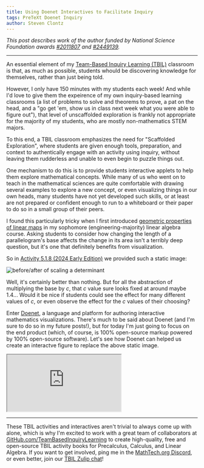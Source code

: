 ```yaml
---
title: Using Doenet Interactives to Facilitate Inquiry
tags: PreTeXt Doenet Inquiry
author: Steven Clontz
---
```


*This post describes work of the author funded by National Science Foundation awards [#2011807](https://www.nsf.gov/awardsearch/showAward?AWD_ID=2011807) and [#2449139](https://www.nsf.gov/awardsearch/showAward?AWD_ID=2449139).*

---

An essential element of my [Team-Based Inquiry Learning (TBIL)](https://TBIL.org) classroom
is that, as much as possible, students whould be discovering knowledge for themselves,
rather than just being told.

However, I only have 150 minutes with my students each week! And while I'd love to
give them the expeirence of my own inquiry-based learning classrooms (a list of
problems to solve and theorems to prove, a pat on the head, and a "go get 'em, show
us in class next week what you were able to figure out"), that level of unscaffolded exploration
is frankly not appropriate for the majority of my students, who are mostly non-mathematics
STEM majors.

To this end, a TBIL classroom emphasizes the need for "Scaffolded Exploration", where students
are given enough tools, preparation, and context to authentically engage with an activity
using inquiry, without leaving them rudderless and unable to even begin to puzzle things out.

One mechanism to do this is to provide students interactive applets to help them explore
mathematical concepts. While many of us who went on to teach in the mathematical sciences
are quite comfortable with drawing several examples to explore a new concept, or even
visualizing things in our own heads, many students have not yet developed such skills, or
at least are not prepared or confident enough to run to a whiteboard or their paper to do
so in a small group of their peers.

I found this particularly tricky when I first introduced
[geometric properties of linear maps](https://library.tbil.org/2025/linear-algebra/GT.html)
in my sophomore (engineering-majority) linear algebra course. Asking students to consider
how changing the length of a parallelogram's base affects the change in its area isn't
a terribly deep question, but it's one that definitely benefits from visualization.

So in
[Activity 5.1.8 (2024 Early Edition)](https://teambasedinquirylearning.github.io/linear-algebra/2024e/GT1.html#activity-140)
we provided such a static image:

![before/after of scaling a determinant](https://teambasedinquirylearning.github.io/linear-algebra/2024e/generated/latex-image/GT1-image-scaled-column-determinant.svg)

Well, it's certainly better than nothing. But for all the abstraction of multiplying the base by $c$,
that $c$ value sure looks fixed at around maybe $1.4$... Would it be nice if students could see the
effect for many different values of $c$, or even observe the effect for the $c$ values of their choosing?

Enter [Doenet](https://doenet.org/), a language and platform for authoring interactive mathematics visualizations.
There's much to be said about Doenet (and I'm sure to do so in my future posts!), but for today
I'm just going to focus on the end product (which, of course, is 100% open-source markup powered by
100% open-source software). Let's see how Doenet can helped us create an interactve figure to replace
the above static image.

<iframe src="https://library.tbil.org/2025/linear-algebra/GT1-interactive-duplicate-column-if.html"></iframe>

---

These TBIL activities and interactives aren't trivial to always come up with alone, which is why I'm excited to work with a great
team of collaborators at [GitHub.com/TeamBasedInquiryLearning](https://github.com/TeamBasedInquiryLearning)
to create high-quality, free and open-source TBIL activity books for Precalculus, Calculus,
and Linear Algebra. If you want to get involved, ping me in the
[MathTech.org Discord](https://discord.gg/64tkJueD6G), or even better, join our
[TBIL Zulip chat](https://tbil.zulipchat.com/)!
